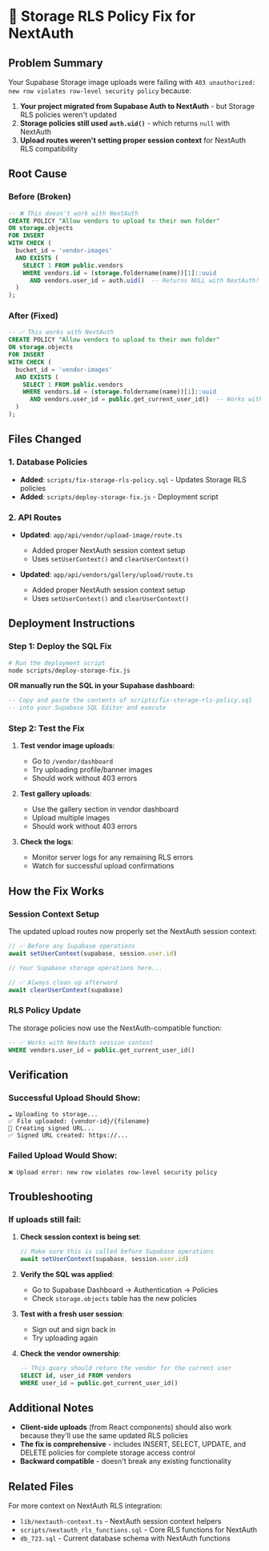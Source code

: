 # 🚀 **Storage RLS Policy Fix for NextAuth**

## **Problem Summary**

Your Supabase Storage image uploads were failing with `403 unauthorized: new row violates row-level security policy` because:

1. **Your project migrated from Supabase Auth to NextAuth** - but Storage RLS policies weren't updated
2. **Storage policies still used `auth.uid()`** - which returns `null` with NextAuth
3. **Upload routes weren't setting proper session context** for NextAuth RLS compatibility

## **Root Cause**

### **Before (Broken)**
```sql
-- ❌ This doesn't work with NextAuth
CREATE POLICY "Allow vendors to upload to their own folder"
ON storage.objects
FOR INSERT
WITH CHECK (
  bucket_id = 'vendor-images'
  AND EXISTS (
    SELECT 1 FROM public.vendors
    WHERE vendors.id = (storage.foldername(name))[1]::uuid
      AND vendors.user_id = auth.uid()  -- Returns NULL with NextAuth!
  )
);
```

### **After (Fixed)**
```sql
-- ✅ This works with NextAuth
CREATE POLICY "Allow vendors to upload to their own folder"
ON storage.objects
FOR INSERT
WITH CHECK (
  bucket_id = 'vendor-images'
  AND EXISTS (
    SELECT 1 FROM public.vendors
    WHERE vendors.id = (storage.foldername(name))[1]::uuid
      AND vendors.user_id = public.get_current_user_id()  -- Works with NextAuth!
  )
);
```

## **Files Changed**

### **1. Database Policies**
- **Added**: `scripts/fix-storage-rls-policy.sql` - Updates Storage RLS policies
- **Added**: `scripts/deploy-storage-fix.js` - Deployment script

### **2. API Routes**
- **Updated**: `app/api/vendor/upload-image/route.ts`
  - Added proper NextAuth session context setup
  - Uses `setUserContext()` and `clearUserContext()`
  
- **Updated**: `app/api/vendors/gallery/upload/route.ts`
  - Added proper NextAuth session context setup
  - Uses `setUserContext()` and `clearUserContext()`

## **Deployment Instructions**

### **Step 1: Deploy the SQL Fix**

```bash
# Run the deployment script
node scripts/deploy-storage-fix.js
```

**OR manually run the SQL in your Supabase dashboard:**

```sql
-- Copy and paste the contents of scripts/fix-storage-rls-policy.sql
-- into your Supabase SQL Editor and execute
```

### **Step 2: Test the Fix**

1. **Test vendor image uploads**:
   - Go to `/vendor/dashboard`
   - Try uploading profile/banner images
   - Should work without 403 errors

2. **Test gallery uploads**:
   - Use the gallery section in vendor dashboard
   - Upload multiple images
   - Should work without 403 errors

3. **Check the logs**:
   - Monitor server logs for any remaining RLS errors
   - Watch for successful upload confirmations

## **How the Fix Works**

### **Session Context Setup**

The updated upload routes now properly set the NextAuth session context:

```typescript
// ✅ Before any Supabase operations
await setUserContext(supabase, session.user.id)

// Your Supabase storage operations here...

// ✅ Always clean up afterward
await clearUserContext(supabase)
```

### **RLS Policy Update**

The storage policies now use the NextAuth-compatible function:

```sql
-- ✅ Works with NextAuth session context
WHERE vendors.user_id = public.get_current_user_id()
```

## **Verification**

### **Successful Upload Should Show:**
```
☁️ Uploading to storage...
✅ File uploaded: {vendor-id}/{filename}
🔗 Creating signed URL...
✅ Signed URL created: https://...
```

### **Failed Upload Would Show:**
```
❌ Upload error: new row violates row-level security policy
```

## **Troubleshooting**

### **If uploads still fail:**

1. **Check session context is being set**:
   ```typescript
   // Make sure this is called before Supabase operations
   await setUserContext(supabase, session.user.id)
   ```

2. **Verify the SQL was applied**:
   - Go to Supabase Dashboard → Authentication → Policies
   - Check `storage.objects` table has the new policies

3. **Test with a fresh user session**:
   - Sign out and sign back in
   - Try uploading again

4. **Check the vendor ownership**:
   ```sql
   -- This query should return the vendor for the current user
   SELECT id, user_id FROM vendors 
   WHERE user_id = public.get_current_user_id()
   ```

## **Additional Notes**

- **Client-side uploads** (from React components) should also work because they'll use the same updated RLS policies
- **The fix is comprehensive** - includes INSERT, SELECT, UPDATE, and DELETE policies for complete storage access control
- **Backward compatible** - doesn't break any existing functionality

## **Related Files**

For more context on NextAuth RLS integration:
- `lib/nextauth-context.ts` - NextAuth session context helpers
- `scripts/nextauth_rls_functions.sql` - Core RLS functions for NextAuth
- `db_723.sql` - Current database schema with NextAuth functions